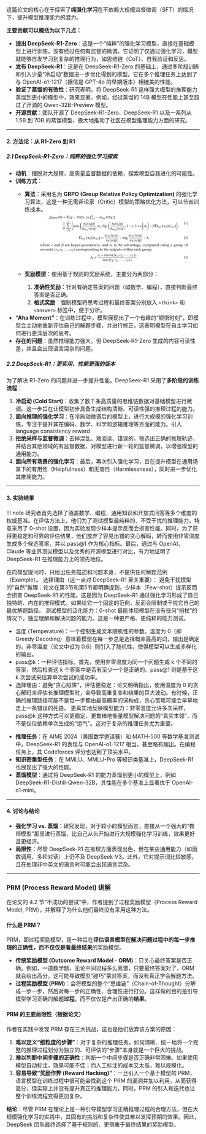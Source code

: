 这篇论文的核心在于探索了**纯强化学习**在不依赖大规模监督微调（SFT）的情况下，提升模型推理能力的潜力。

**主要贡献可以概括为以下几点：**

*   **提出 DeepSeek-R1-Zero**：这是一个“纯粹”的强化学习模型，直接在基础模型上进行训练，没有经过任何有监督的微调。它证明了仅通过强化学习，模型就能够自发学习到复杂的推理行为，如思维链（CoT）、自我验证和反思。
*   **发布 DeepSeek-R1**：这是在 DeepSeek-R1-Zero 的基础上，通过多阶段训练和引入少量“冷启动”数据进一步优化得到的模型。它在多个推理任务上达到了与 OpenAI-o1-1217（据信是 GPT-4o 的早期版本）相媲美的性能。
*   **验证了蒸馏的有效性**：研究表明，将 DeepSeek-R1 这样强大模型的推理能力蒸馏到更小的模型中，效果显著。例如，经过蒸馏的 14B 模型在性能上甚至超过了开源的 Qwen-32B-Preview 模型。
*   **开源贡献**：团队开源了 DeepSeek-R1-Zero、DeepSeek-R1 以及一系列从 1.5B 到 70B 的蒸馏模型，极大地推动了社区在模型推理能力方面的研究。

---

#### **2. 方法论：从 R1-Zero 到 R1**

##### **2.1 DeepSeek-R1-Zero：纯粹的强化学习探索**

*   **动机**：摆脱对大规模、高质量监督数据的依赖，探索模型自我进化的可能性。
*   **训练方式**：
    *   **算法**：采用名为 **GRPO (Group Relative Policy Optimization)** 的强化学习算法，这是一种无需评论家（Critic）模型的策略优化方法，可以节省训练成本。
![alt text](image-3.png)

    *  **奖励模型**：使用基于规则的奖励系统，主要分为两部分：
        1.  **准确性奖励**：针对有确定答案的问题（如数学、编程），直接判断最终答案是否正确。
        2.  **格式奖励**：强制模型将思考过程和最终答案分别放入 `<think>` 和 `<answer>` 标签中，便于分析。
*   **“Aha Moment”**：在训练过程中，模型展现出了一个有趣的“顿悟时刻”，即模型会主动地重新评估自己的解题步骤，并进行修正，这表明模型在自主学习如何进行更深层次的思考。
*   **存在的问题**：虽然推理能力强大，但 DeepSeek-R1-Zero 生成的内容可读性差，并且会出现语言混杂的问题。

##### **2.2 DeepSeek-R1：更实用、性能更强的版本**

为了解决 R1-Zero 的问题并进一步提升性能，DeepSeek-R1 采用了**多阶段的训练流程**：

1.  **冷启动 (Cold Start)**：收集了数千条高质量的思维链数据对基础模型进行微调。这一步旨在让模型初步具备生成结构清晰、可读性强的推理过程的能力。
2.  **面向推理的强化学习**：在冷启动微调后的模型上，进行大规模的强化学习训练，专注于提升其在编码、数学、科学和逻辑推理等方面的能力。引入 language consistency reward
3.  **拒绝采样与监督微调**：去掉混乱、难阅读、错误的，筛选出正确的推理轨迹，并结合其他领域的有监督数据，对模型进行新一轮的监督微调，以增强模型的通用能力。
4.  **面向所有场景的强化学习**：最后，再次引入强化学习，旨在提升模型在通用场景下的有用性（Helpfulness）和无害性（Harmlessness），同时进一步优化其推理能力。

---

#### **3. 实验结果**
!!! note
    研究者首先选择了涵盖数学、编程、通用知识和开放式问答等多个维度的权威基准。在评估方法上，他们为了测试模型最纯粹的、不受干扰的推理能力，特意采用了 0-shot 设置，因为实验发现少样本提示反而会损害性能。同时，为了获得更稳定和可靠的评估结果，他们放弃了容易出错的贪心解码，转而使用非零温度生成多个候选答案，并以 pass@1 作为核心指标。最后，通过与 OpenAI、Claude 等业界顶尖模型以及优秀的开源模型进行对比，有力地证明了 DeepSeek-R1 在推理能力上的领先地位。

在向模型提问时，只给出任务描述和问题本身，不提供任何解题范例（Example）。
选择理由（这一点对 DeepSeek-R1 至关重要）：
避免干扰模型的“自然”推理：论文在第3节和第5节都明确提到，少样本（Few-shot）提示反而会损害 DeepSeek-R1 的性能。这是因为 DeepSeek-R1 通过强化学习形成了自己独特的、内在的推理模式。如果给它一个固定的范例，反而会限制或干扰它自己的最优解题路径。
测试模型的泛化能力：0-shot 最能体现模型在没有任何“拐杖”的情况下，独立理解和解决问题的能力。这是一种更严格、更纯粹的能力测试。

- 温度 (Temperature)：一个控制生成文本随机性的参数。温度为 0（即 Greedy Decoding）意味着模型在每一步总是选择概率最高的词，输出是确定的。非零温度（论文中设为 0.6）则引入了随机性，使得模型可以生成多样化的输出。
- pass@k：一种评估指标。首先，使用非零温度为同一个问题生成 k 个不同的答案，然后检查这 k 个答案中是否有至少一个是正确的。pass@1 则是基于这 k 次尝试来估算单次尝试的成功率。
- 选择理由：避免“贪心陷阱”，评估更稳定：论文明确指出，使用温度为 0 的贪心解码来评估长推理模型时，会导致高重复率和结果的巨大波动。有时候，正确的推理路径可能不是每一步都由最高概率的词构成，贪心策略可能会早早地走上一条错误的死路。
更真实地反映模型能力：非零温度允许多次采样，pass@k 这种方式可以更稳定、更鲁棒地衡量模型解决问题的“真实本领”，而不是仅仅依赖单次生成的“运气”。这对于复杂的推理任务尤为重要。
*   **推理任务**：在 AIME 2024（美国数学邀请赛）和 MATH-500 等数学基准测试中，DeepSeek-R1 的表现与 OpenAI-o1-1217 相当，甚至略有超出。在编程任务上，其 Codeforces 评分也达到了顶尖水平。
*   **知识密集型任务**：在 MMLU、MMLU-Pro 等知识类基准上，DeepSeek-R1 也展现出了强大的性能。
*   **蒸馏模型**：通过将 DeepSeek-R1 的能力蒸馏到更小的模型上，例如 DeepSeek-R1-Distill-Qwen-32B，其性能在多个基准上显著优于 OpenAI-o1-mini。

---

#### **4. 讨论与结论**

*   **强化学习 vs. 蒸馏**：研究发现，对于较小的模型而言，直接从一个强大的“教师模型”那里进行蒸馏，比自己从头开始进行大规模强化学习训练，效果更好且更经济。
*   **局限性**：尽管 DeepSeek-R1 在推理方面表现出色，但在某些通用能力（如函数调用、多轮对话）上仍不及 DeepSeek-V3。此外，它对提示词比较敏感，且在处理非中英文的语言时可能会出现语言混杂。

---

### PRM (Process Reward Model) 讲解

在论文的 4.2 节“不成功的尝试”中，作者提到了过程奖励模型（Process Reward Model, PRM），并解释了为什么他们最终没有采用这种方法。

#### **什么是 PRM？**

PRM，即过程奖励模型，是一种旨在**评估语言模型在解决问题过程中的每一步推理的正确性，而不仅仅是看最终结果**的奖励模型。

*   **传统奖励模型 (Outcome Reward Model - ORM)**：只关心最终答案是否正确。例如，一道数学题，无论中间过程多么离谱，只要最终答案对了，ORM 就会给出高分。这可能导致模型“碰巧”蒙对答案，而没有真正学会解题方法。
*   **过程奖励模型 (PRM)**：会将模型的整个“思维链”（Chain-of-Thought）分解成一步一步，然后对每一步的正确性、合理性进行打分。这样做的目的是引导模型学习正确的解题**过程**，而不仅仅是产出正确的**结果**。

#### **PRM 的主要局限性（根据论文）**

作者在实践中发现 PRM 存在三大挑战，这也是他们放弃该方案的原因：

1.  **难以定义“细粒度的步骤”**：对于复杂的推理任务，如何清晰、统一地将一个完整的推理过程划分为独立的、可评估的“步骤”本身就是一个巨大的挑战。
2.  **难以判断中间步骤的正确性**：判断一个中间步骤是否正确非常困难。如果使用模型自动标注，效果可能不佳；而人工标注的成本又太高，难以规模化。
3.  **容易导致“奖励作弊 (Reward Hacking)”**：一旦引入一个基于模型的 PRM，语言模型在训练过程中很可能会找到这个 PRM 的漏洞并加以利用，从而获得高分，但实际上并没有提升真正的推理能力。同时，PRM 的引入和迭代也让整个训练流程变得更加复杂。

**结论**：尽管 PRM 在理论上是一种引导模型学习正确推理过程的合理方法，但在大规模强化学习的实践中，其固有的挑战和复杂性使其难以发挥预期的效果。因此，DeepSeek 团队最终选择了基于规则的、更侧重于最终结果的奖励模型。
